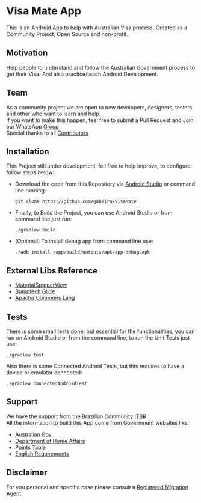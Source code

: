 # Visa Mate App
This is an Android App to help with Australian Visa process. Created as a Community Project, Open Source and non-profit.

## Motivation

Help people to understand and follow the Australian Government process to get their Visa. And also practice/teach Android Development.

## Team

As a community project we are open to new developers, designers, testers and other who want to learn and help.
<BR>If you want to make this happen, feel free to submit a Pull Request and Join our WhatsApp [Group](https://chat.whatsapp.com/L3am5wic4RJCQFywliP6La)
<BR>Special thanks to all [Contributors](https://github.com/gabeira/VisaMate/graphs/contributors)

## Installation

This Project still under development, fell free to help improve, to configure follow steps below:

- Download the code from this Repository via [Android Studio](https://youtu.be/Z98hXV9GmzY) or command line running:

      git clone https://github.com/gabeira/VisaMate

- Finally, to Build the Project, you can use Android Studio or from command line just run:

      ./gradlew build

- (Optional) To install debug app from command line use:

      ./adb install /app/build/outputs/apk/app-debug.apk

## External Libs Reference

- [MaterialStepperView](https://github.com/fython/MaterialStepperView)
- [Bumptech Glide](https://github.com/bumptech/glide)
- [Apache Commons Lang](https://commons.apache.org/proper/commons-lang/)

## Tests

There is some small tests done, but essential for the functionalities, you can run on Android Studio or from the command line,
to run the Unit Tests just use:

    ./gradlew test

Also there is some Connected Android Tests, but this requires to have a device or emulator connected:

    ./gradlew connectedAndroidTest

## Support

We have the support from the Brazilian Community [ITBR](https://www.facebook.com/itbraustralia/)
<BR>All the information to build this App come from Government websites like:

- [Australian Gov](https://www.australia.gov.au)
- [Department of Home Affairs](https://www.homeaffairs.gov.au)
- [Points Table](https://www.homeaffairs.gov.au/visas/supporting/Pages/skilled/The-points-table.aspx)
- [English Requirements](https://www.homeaffairs.gov.au/lega/lega/Form/Immi-FAQs/aelt)

## Disclaimer

For you personal and specific case please consult a [Registered Migration Agent](https://www.homeaffairs.gov.au/trav/visa/usin)